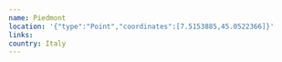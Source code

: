 ```yaml
---
name: Piedmont
location: '{"type":"Point","coordinates":[7.5153885,45.0522366]}'
links: 
country: Italy
---
```


